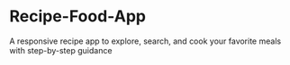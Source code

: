 # Recipe-Food-App
A responsive recipe app to explore, search, and cook your favorite meals with step-by-step guidance
